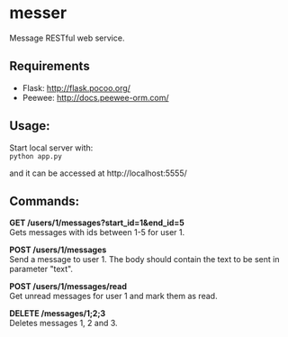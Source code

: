 # messer
Message RESTful web service. 

## Requirements
* Flask: http://flask.pocoo.org/
* Peewee: http://docs.peewee-orm.com/

## Usage:
Start local server with:  
`python app.py`

and it can be accessed at http://localhost:5555/

## Commands:
__GET /users/1/messages?start_id=1&end_id=5__  
Gets messages with ids between 1-5 for user 1.

__POST /users/1/messages__  
Send a message to user 1. The body should contain the text to be sent in parameter "text".

__POST /users/1/messages/read__  
Get unread messages for user 1 and mark them as read.

__DELETE /messages/1;2;3__  
Deletes messages 1, 2 and 3.
